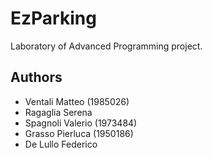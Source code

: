 # EzParking

Laboratory of Advanced Programming project.

## Authors
- Ventali Matteo (1985026)
- Ragaglia Serena
- Spagnoli Valerio (1973484)
- Grasso Pierluca (1950186)
- De Lullo Federico
